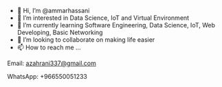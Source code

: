- 👋 Hi, I’m @ammarhassani
- 👀 I’m interested in Data Science, IoT and Virtual Environment
- 🌱 I’m currently learning Software Engineering, Data Science, IoT, Web Developing, Basic Networking
- 💞️ I’m looking to collaborate on making life easier
- 📫 How to reach me ...

Email: azahrani337@gmail.com

WhatsApp: +966550051233

